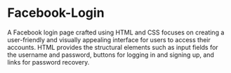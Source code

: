# Facebook-Login
A Facebook login page crafted using HTML and CSS focuses on creating a user-friendly and visually appealing interface for users to access their accounts. HTML provides the structural elements such as input fields for the username and password, buttons for logging in and signing up, and links for password recovery.
